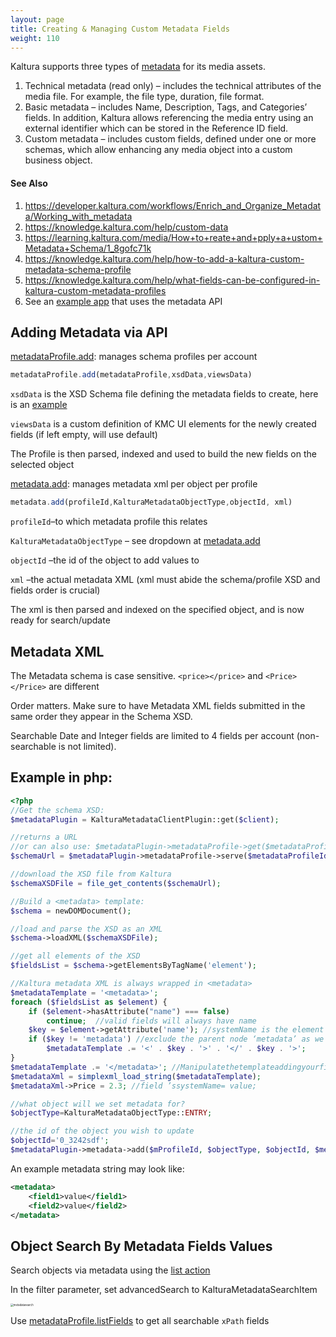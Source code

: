 ```yaml
---
layout: page
title: Creating & Managing Custom Metadata Fields 
weight: 110
---
```


Kaltura supports three types of [metadata](https://knowledge.kaltura.com/help/what-types-of-metadata-can-be-used-in-the-kmc) for its media assets.

1. Technical metadata (read only) – includes the technical attributes of the media file. For example, the file type, duration, file format.
2. Basic metadata – includes Name, Description, Tags, and Categories’ fields. In addition, Kaltura allows referencing the media entry using an external identifier which can be stored in the Reference ID field.
3. Custom metadata – includes custom fields, defined under one or more schemas, which allow enhancing any media object into a custom business object.

#### See Also

1. https://developer.kaltura.com/workflows/Enrich_and_Organize_Metadata/Working_with_metadata
2. https://knowledge.kaltura.com/help/custom-data
3. https://learning.kaltura.com/media/How+to+reate+and+pply+a+ustom+Metadata+Schema/1_8gofc71k
4. https://knowledge.kaltura.com/help/how-to-add-a-kaltura-custom-metadata-schema-profile
5. https://knowledge.kaltura.com/help/what-fields-can-be-configured-in-kaltura-custom-metadata-profiles
6. See an [example app](https://github.com/kaltura/Kaltura-Paid-Content-Gallery-With-PayPal-Sample-App/blob/master/AccountWizard/setupAccount.php) that uses the metadata API 




## Adding Metadata via API

[metadataProfile.add](https://developer.kaltura.com/console/service/metadataProfile/action/add): manages schema profiles per account

```javascript
metadataProfile.add(metadataProfile,xsdData,viewsData)
```

`xsdData` is the XSD Schema file defining the metadata fields to create, here is an [example](https://github.com/kaltura/Kaltura-Paid-Content-Gallery-With-PayPal-Sample-App/blob/master/AccountWizard/paypalSchema.sdx)

`viewsData` is a custom definition of KMC UI elements for the newly created fields (if left empty, will use default)

The Profile is then parsed, indexed and used to build the new fields on the selected object



[metadata.add](https://developer.kaltura.com/console/service/metadata/action/add): manages metadata xml per object per profile

```javascript
metadata.add(profileId,KalturaMetadataObjectType,objectId, xml)
```

`profileId`–to which metadata profile this relates

`KalturaMetadataObjectType` – see dropdown at [metadata.add](https://developer.kaltura.com/console/service/metadata/action/add)

`objectId` –the id of the object to add values to

`xml` –the actual metadata XML (xml must abide the schema/profile XSD and fields order is crucial)

The xml is then parsed and indexed on the specified object, and is now ready for search/update



## Metadata XML

The Metadata schema is case sensitive. `<price></price>` and `<Price></Price>` are different 

Order matters. Make sure to have Metadata XML fields submitted in the same order they appear in the Schema XSD. 

Searchable Date and Integer fields are limited to 4 fields per account (non-searchable is not limited). 

## Example in php:

```php
<?php
//Get the schema XSD:
$metadataPlugin = KalturaMetadataClientPlugin::get($client);

//returns a URL
//or can also use: $metadataPlugin->metadataProfile->get($metadataProfileId)->xsd
$schemaUrl = $metadataPlugin->metadataProfile->serve($metadataProfileId);

//download the XSD file from Kaltura
$schemaXSDFile = file_get_contents($schemaUrl);

//Build a <metadata> template:
$schema = newDOMDocument();

//load and parse the XSD as an XML
$schema->loadXML($schemaXSDFile);

//get all elements of the XSD
$fieldsList = $schema->getElementsByTagName('element');

//Kaltura metadata XML is always wrapped in <metadata>
$metadataTemplate = '<metadata>';
foreach ($fieldsList as $element) {
    if ($element->hasAttribute("name") === false)
        continue;  //valid fields will always have name
    $key = $element->getAttribute('name'); //systemName is the element’s name, not key nor id
    if ($key != 'metadata') //exclude the parent node ‘metadata’ as we’re manually creating it
        $metadataTemplate .= '<' . $key . '>' . '</' . $key . '>';
}
$metadataTemplate .= '</metadata>'; //Manipulatethetemplateaddingyourfieldsvalues:
$metadataXml = simplexml_load_string($metadataTemplate);
$metadataXml->Price = 2.3; //field ’ssystemName= value;

//what object will we set metadata for?
$objectType=KalturaMetadataObjectType::ENTRY;

//the id of the object you wish to update
$objectId='0_3242sdf';
$metadataPlugin->metadata->add($mProfileId, $objectType, $objectId, $metadataXml->asXML())
```

An example metadata string may look like:

```xml
<metadata>
	<field1>value</field1>
	<field2>value</field2>
</metadata>
```



## Object Search By Metadata Fields Values

Search objects via metadata using the [list action](https://developer.kaltura.com/console/service/media/action/list) 

In the filter parameter, set advancedSearch to KalturaMetadataSearchItem

<img src="/assets/images/metadatasearch.png" alt="metadatasearch" style="zoom:30%;" />

Use [metadataProfile.listFields](https://developer.kaltura.com/console/service/metadataProfile/action/listFields) to get all searchable `xPath` fields

